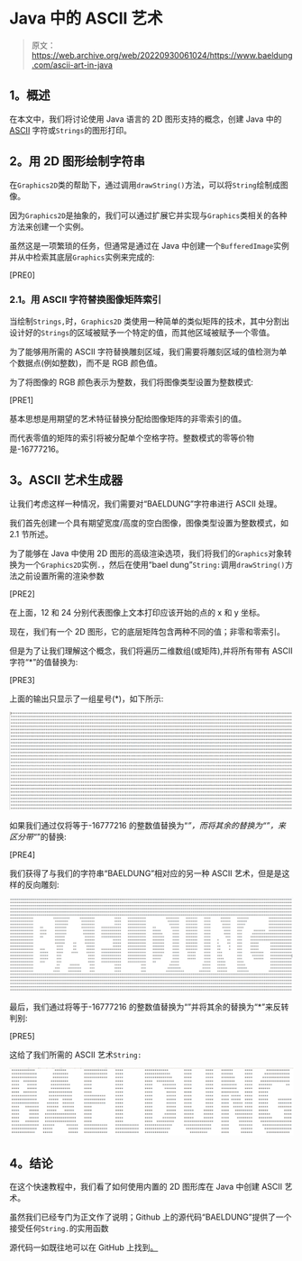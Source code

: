 # Java 中的 ASCII 艺术

> 原文：<https://web.archive.org/web/20220930061024/https://www.baeldung.com/ascii-art-in-java>

## **1。概述**

在本文中，我们将讨论使用 Java 语言的 2D 图形支持的概念，创建 Java 中的 [ASCII](/web/20221207214400/https://www.baeldung.com/cs/ascii-code) 字符或`Strings`的图形打印。

## **2。用 2D 图形绘制字符串**

在`Graphics2D`类的帮助下，通过调用`drawString()`方法，可以将`String`绘制成图像。

因为`Graphics2D`是抽象的，我们可以通过扩展它并实现与`Graphics`类相关的各种方法来创建一个实例。

虽然这是一项繁琐的任务，但通常是通过在 Java 中创建一个`BufferedImage`实例并从中检索其底层`Graphics`实例来完成的:

[PRE0]

### **2.1。用 ASCII 字符替换图像矩阵索引**

当绘制`Strings,`时，`Graphics2D` 类使用一种简单的类似矩阵的技术，其中分割出设计好的`Strings`的区域被赋予一个特定的值，而其他区域被赋予一个零值。

为了能够用所需的 ASCII 字符替换雕刻区域，我们需要将雕刻区域的值检测为单个数据点(例如整数)，而不是 RGB 颜色值。

为了将图像的 RGB 颜色表示为整数，我们将图像类型设置为整数模式:

[PRE1]

基本思想是用期望的艺术特征替换分配给图像矩阵的非零索引的值。

而代表零值的矩阵的索引将被分配单个空格字符。整数模式的零等价物是-16777216。

## **3。ASCII 艺术生成器**

让我们考虑这样一种情况，我们需要对“BAELDUNG”字符串进行 ASCII 处理。

我们首先创建一个具有期望宽度/高度的空白图像，图像类型设置为整数模式，如 2.1 节所述。

为了能够在 Java 中使用 2D 图形的高级渲染选项，我们将我们的`Graphics`对象转换为一个`Graphics2D`实例`.`，然后在使用“bael dung”`String:`调用`drawString()`方法之前设置所需的渲染参数

[PRE2]

在上面，12 和 24 分别代表图像上文本打印应该开始的点的 x 和 y 坐标。

现在，我们有一个 2D 图形，它的底层矩阵包含两种不同的值；非零和零索引。

但是为了让我们理解这个概念，我们将遍历二维数组(或矩阵),并将所有带有 ASCII 字符“*”的值替换为:

[PRE3]

上面的输出只显示了一组星号(*)，如下所示:

[![baeldung empty](img/d211648d3e8c49087142a204123556cb.png)](/web/20221207214400/https://www.baeldung.com/wp-content/uploads/2018/03/baeldung_empty.png)

如果我们通过仅将等于-16777216 的整数值替换为“*”，而将其余的替换为“”，来区分带“*”的替换:

[PRE4]

我们获得了与我们的字符串“BAELDUNG”相对应的另一种 ASCII 艺术，但是是这样的反向雕刻:

[![baeldung invert](img/e5437642e26cae2f57daac134fb999bc.png)](/web/20221207214400/https://www.baeldung.com/wp-content/uploads/2018/03/baeldung_invert.png)

最后，我们通过将等于-16777216 的整数值替换为“”并将其余的替换为“*”来反转判别:

[PRE5]

这给了我们所需的 ASCII 艺术`String:`

[![baeldung](img/67931b9b77645ab7ea2f192a2dc61efd.png)](/web/20221207214400/https://www.baeldung.com/wp-content/uploads/2018/03/baeldung.png)

## **4。结论**

在这个快速教程中，我们看了如何使用内置的 2D 图形库在 Java 中创建 ASCII 艺术。

虽然我们已经专门为正文作了说明；Github 上的源代码“BAELDUNG”提供了一个接受任何`String.`的实用函数

源代码一如既往地可以在 GitHub 上找到[。](https://web.archive.org/web/20221207214400/https://github.com/eugenp/tutorials/tree/master/core-java-modules/core-java-console)